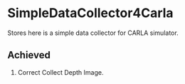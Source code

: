 # SimpleDataCollector4Carla
Stores here is a simple data collector for CARLA simulator.


## Achieved

1. Correct Collect Depth Image.
